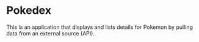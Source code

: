 # Pokedex

This is an application that displays and lists details for Pokemon by pulling data from an external source (API).
